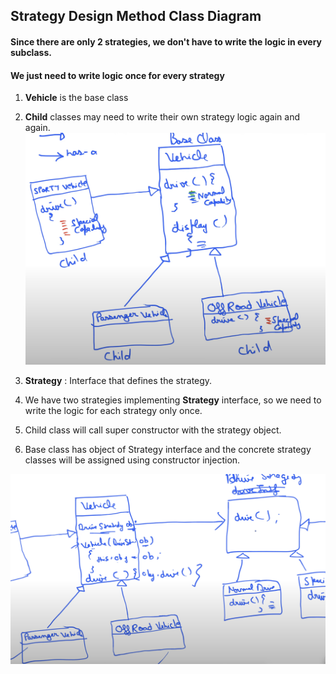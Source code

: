 ## Strategy Design Method Class Diagram

#### Since there are only 2 strategies, we don't have to write the logic in every subclass.
#### We just need to write logic once for every strategy


1. **Vehicle** is the base class
2. **Child** classes may need to write their own strategy logic again and again.
![Class Diagram without Strategy Pattern](WithoutStrategy.png)

3. **Strategy** : Interface that defines the strategy.
4. We have two strategies implementing **Strategy** interface, so we need to write the logic for each strategy only once.
5. Child class will call super constructor with the strategy object.
6. Base class has object of Strategy interface and the concrete strategy classes will be assigned using constructor injection.

![Class Diagram with Strategy Pattern](WithStrategy.png)


